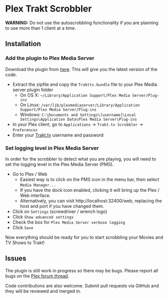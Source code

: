 # Plex Trakt Scrobbler

**WARNING:** Do not use the autoscrobbling functionality if you are planning to use more than 1 client at a time.

## Installation

### Add the plugin to Plex Media Server

Download the plugin from [here](https://github.com/tester22/Plex-Trakt-Scrobbler/zipball/master). This will give you the latest version of the code.

- Extract the zipfile and copy the `Trakttv.bundle` file to your Plex Media server plugin folder
  * On OS X: `~/Library/Application Support/Plex Media Server/Plug-ins`
  * On Linux: `/var/lib/plexmediaserver/Library/Application Support/Plex Media Server/Plug-ins`
  * Windows: `C:\Documents and Settings\[username]\Local Settings\Application Data\Plex Media Server\Plug-ins`
- In your Plex client, go to `Applications` -> `Trakt.tv Scrobbler` -> `Preferences`
- Enter your [Trakt.tv](http://trakt.tv) username and password

### Set logging level in Plex Media Server

In order for the scrobbler to detect what you are playing, you will need to set the logging level in the Plex Media Server (PMS).

- Go to Plex / Web
  - Easiest way is to click on the PMS icon in the menu bar, then select `Media Manager...`
  - If you have the dock icon enabled, clicking it will bring up the Plex / Web interface.
  - Alternatively, you can visit http://localhost:32400/web, replacing the host and port if you have changed them.
- Click on `Settings` (screwdriver / wrench logo)
- Click `Show advanced settings`
- Check the box for `Plex Media Server verbose logging`
- Click `Save`

Now everything should be ready for you to start scrobbling your Movies and TV Shows to Trakt!

## Issues

The plugin is still work in progress so there may be bugs. Please report all bugs on the [Plex forum thread](http://forums.plexapp.com/index.php/topic/35626-plex-media-server-scrobbler-for-trakttv/).

Code contributions are also welcome. Submit pull requests via GitHub and they will be reviewed and merged in.
